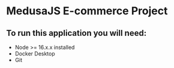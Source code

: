 # MedusaJS E-commerce Project

## To run this application you will need:

- Node >= 16.x.x installed
- Docker Desktop
- Git
